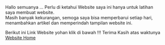Hallo semuanya ...
Perlu di ketahui Website saya ini hanya untuk latihan saya membuat website. <br> Masih banyak kekurangan, semoga saya bisa memperbarui setiap hari, menambahkan artikel dan memperindah tampilan website ini. 

Berikut ini Link Website yohan klik di bawah !!! Terima Kasih atas waktunya  
<a href = "https://yohann19.github.io/Wyohan.html"> Website Home  </a>
